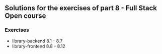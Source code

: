 ## Solutions for the exercises of part 8 - Full Stack Open course

### Exercises

- library-backend 8.1 - 8.7
- library-frontend 8.8 - 8.12
